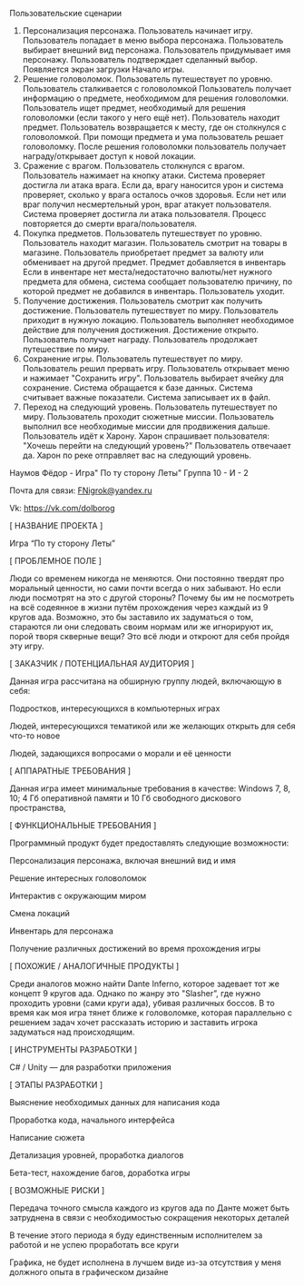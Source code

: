 Пользовательские сценарии
1. Персонализация персонажа.
Пользователь начинает игру.
Пользователь попадает в меню выбора персонажа.
Пользователь выбирает внешний вид персонажа.
Пользователь придумывает имя персонажу.
Пользователь подтверждает сделанный выбор.
Появляется экран загрузки
Начало игры.
2. Решение головоломок.
Пользователь путешествует по уровню.
Пользователь сталкивается с головоломкой
Пользователь получает информацию о предмете, необходимом для решения головоломки.
Пользователь ищет предмет, необходимый для решения головоломки (если такого у него ещё нет).
Пользователь находит предмет.
Пользователь возвращается к месту, где он столкнулся с головоломкой.
При помощи предмета и ума пользователь решает головоломку.
После решения головоломки пользователь получает награду/открывает доступ к новой локации.
3. Сражение с врагом.
Пользователь столкнулся с врагом.
Пользователь нажимает на кнопку атаки.
Система проверяет достигла ли атака врага.
Если да, врагу наносится урон и система проверяет, сколько у врага осталось очков здоровья.
Если нет или враг получил несмертельный урон, враг атакует пользователя.
Система проверяет достигла ли атака пользователя.
Процесс повторяется до смерти врага/пользователя.
4. Покупка предметов.
Пользователь путешествует по уровню.
Пользователь находит магазин.
Пользователь смотрит на товары в магазине.
Пользователь приобретает предмет за валюту или обменивает на другой предмет.
Предмет добавляется в инвентарь
Если в инвентаре нет места/недостаточно валюты/нет нужного предмета для обмена, система сообщает пользователю причину, по которой предмет не добавился в инвентарь.
Пользователь уходит.
5. Получение достижения.
Пользователь смотрит как получить достижение.
Пользователь путешествует по миру.
Пользователь приходит в нужную локацию.
Пользователь выполняет необходимое действие для получения достижения.
Достижение открыто.
Пользователь получает награду.
Пользователь продолжает путешествие по миру.
6. Сохранение игры.
Пользователь путешествует по миру.
Пользователь решил прервать игру.
Пользователь открывает меню и нажимает "Сохранить игру".
Пользователь выбирает ячейку для сохранение.
Система обращается к базе данных.
Система считывает важные показатели.
Система записывает их в файл.
7. Переход на следующий уровень.
Пользователь путешествует по миру.
Пользователь проходит сюжетные миссии.
Пользователь выполнил все необходимые миссии для продвижения дальше.
Пользователь идёт к Харону.
Харон спрашивает пользователя: "Хочешь перейти на следующий уровень?"
Пользователь отвечаает да.
Харон по реке отправляет вас на следующий уровень.

Наумов Фёдор - Игра" По ту сторону Леты"
Группа 10 - И - 2

Почта для связи: FNigrok@yandex.ru

Vk: https://vk.com/dolborog

[ НАЗВАНИЕ ПРОЕКТА ]

Игра “По ту сторону Леты”

[ ПРОБЛЕМНОЕ ПОЛЕ ]

Люди со временем никогда не меняются. Они постоянно твердят про моральный ценности, но сами почти всегда о них забывают. Но если люди посмотрят на это с другой стороны? Почему бы им не посмотреть на всё содеянное в жизни путём прохождения через каждый из 9 кругов ада. Возможно, это бы заставило их задуматься о том, стараются ли они следовать своим нормам или же игнорируют их, порой творя скверные вещи? Это всё люди и откроют для себя пройдя эту игру.

[ ЗАКАЗЧИК / ПОТЕНЦИАЛЬНАЯ АУДИТОРИЯ ]

Данная игра рассчитана на обширную группу людей, включающую в себя:

Подростков, интересующихся в компьютерных играх

Людей, интересующихся тематикой или же желающих открыть для себя что-то новое

Людей, задающихся вопросами о морали и её ценности

[ АППАРАТНЫЕ ТРЕБОВАНИЯ ]

Данная игра имеет минимальные требования в качестве: Windows 7, 8, 10; 4 Гб оперативной памяти и 10 Гб свободного дискового пространства,

[ ФУНКЦИОНАЛЬНЫЕ ТРЕБОВАНИЯ ]

Программный продукт будет предоставлять следующие возможности:

Персонализация персонажа, включая внешний вид и имя

Решение интересных головоломок

Интерактив с окружающим миром

Смена локаций

Инвентарь для персонажа

Получение различных достижений во время прохождения игры

[ ПОХОЖИЕ / АНАЛОГИЧНЫЕ ПРОДУКТЫ ]

Среди аналогов можно найти Dante Inferno, которое задевает тот же концепт 9 кругов ада. Однако по жанру это "Slasher”, где нужно проходить уровни (сами круги ада), убивая различных боссов. В то время как моя игра тянет ближе к головоломке, которая параллельно с решением задач хочет рассказать историю и заставить игрока задуматься над происходящим.

[ ИНСТРУМЕНТЫ РАЗРАБОТКИ ]

С# / Unity — для разработки приложения

[ ЭТАПЫ РАЗРАБОТКИ ]

Выяснение необходимых данных для написания кода

Проработка кода, начального интерфейса

Написание сюжета

Детализация уровней, проработка диалогов

Бета-тест, нахождение багов, доработка игры

[ ВОЗМОЖНЫЕ РИСКИ ]

Передача точного смысла каждого из кругов ада по Данте может быть затруднена в связи с необходимостью сокращения некоторых деталей

В течение этого периода я буду единственным исполнителем за работой и не успею проработать все круги

Графика, не будет исполнена в лучшем виде из-за отсутствия у меня должного опыта в графическом дизайне
